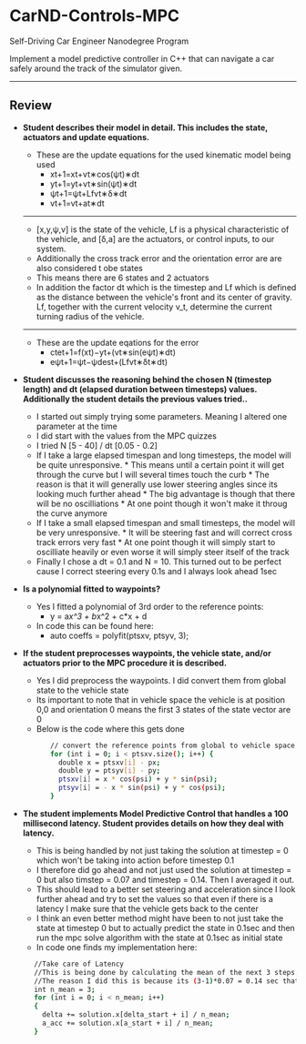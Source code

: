 # CarND-Controls-MPC
Self-Driving Car Engineer Nanodegree Program

Implement a model predictive controller in C++ that can navigate a car safely around the track of the simulator given.

---

## Review

* **Student describes their model in detail. This includes the state, actuators and update equations.**

    * These are the update equations for the used kinematic model being used
        * x​t+1​​=x​t​​+v​t​​∗cos(ψ​t​​)∗dt
        * y​t+1​​=y​t​​+v​t​​∗sin(ψ​t​​)∗dt
        * ψ​t+1​​=ψ​t​​+​L​f​​​​v​t​​​​∗δ∗dt
        * v​t+1​​=v​t​​+a​t​​∗dt
    -----------------------------
    * [x,y,ψ,v] is the state of the vehicle, L​f​​ is a physical characteristic of the vehicle, and [δ,a] are the actuators, or control inputs, to our system.
    * Additionally the cross track error and the orientation error are are also considered t obe states
    * This means there are 6 states and 2 actuators
    * In addition the factor dt which is the timestep and Lf which is defined as the distance between the vehicle's front and its center of gravity. Lf, together with the current velocity v_t, determine the current turning radius of the vehicle.
    -----------------------------
    * These are the update eqations for the error
        * cte​t+1​​=f(x​t​​)−y​t​​+(v​t​​∗sin(eψ​t​​)∗dt)
        * eψ​t+1​​=ψ​t​​−ψdes​t​​+(​L​f​​​​v​t​​​​∗δ​t​​∗dt)


* **Student discusses the reasoning behind the chosen N (timestep length) and dt (elapsed duration between timesteps) values. Additionally the student details the previous values tried..**

    * I started out simply trying some parameters. Meaning I altered one parameter at the time
    * I did start with the values from the MPC quizzes
    * I tried N [5 - 40] / dt [0.05 - 0.2]
    * If I take a large elapsed timespan and long timesteps, the model will be quite unresponsive.
            * This means until a certain point it will get through the curve but I will several times touch the curb
            * The reason is that it will generally use lower steering angles since its looking much further ahead
            * The big advantage is though that there will be no oscilliations
            * At one point though it won't make it throug the curve anymore
    * If I take a small elapsed timespan and small timesteps, the model will be very unresponsive.
            * It will be steering fast and will correct cross track errors very fast
            * At one point though it will simply start to oscilliate heavily or even worse it will simply steer itself of the track
    * Finally I chose a dt = 0.1 and N = 10. This turned out to be perfect cause I correct steering every 0.1s and I always look ahead 1sec
    

* **Is a polynomial fitted to waypoints?**

    * Yes I fitted a polynomial of 3rd order to the reference points:
        * y = a*x^3 + b*x^2 + c*x + d
    * In code this can be found here:
        * auto coeffs = polyfit(ptsxv, ptsyv, 3);
        

* **If the student preprocesses waypoints, the vehicle state, and/or actuators prior to the MPC procedure it is described.**

    * Yes I did preprocess the waypoints. I did convert them from global state to the vehicle state
    * Its important to note that in vehicle space the vehicle is at position 0,0 and orientation 0 means the first 3 states of the state vector are 0
    * Below is the code where this gets done
```sh
          // convert the reference points from global to vehicle space
          for (int i = 0; i < ptsxv.size(); i++) {
            double x = ptsxv[i] - px;
            double y = ptsyv[i] - py;
            ptsxv[i] = x * cos(psi) + y * sin(psi);
            ptsyv[i] = - x * sin(psi) + y * cos(psi);
          }
```


* **The student implements Model Predictive Control that handles a 100 millisecond latency. Student provides details on how they deal with latency.** 

    * This is being handled by not just taking the solution at timestep = 0 which won't be taking into action before timestep 0.1
    * I therefore did go ahead and not just used the solution at timestep = 0 but also timstep = 0.07 and timestep = 0.14. Then I averaged it out.
	* This should lead to a better set steering and acceleration since I look further ahead and try to set the values so that even if there is a latency I make sure that the vehicle gets back to the center
	* I think an even better method might have been to not just take the state at timestep 0 but to actually predict the state in 0.1sec and then run the mpc solve algorithm with the state at 0.1sec as initial state
	* In code one finds my implementation here:
```sh
	  //Take care of Latency
	  //This is being done by calculating the mean of the next 3 steps.
	  //The reason I did this is because its (3-1)*0.07 = 0.14 sec that we look ahead and since we have 100ms latence one looks to take a value in the future not at timestept = 0
	  int n_mean = 3;
	  for (int i = 0; i < n_mean; i++)
	  {
		delta += solution.x[delta_start + i] / n_mean;
		a_acc += solution.x[a_start + i] / n_mean;
	  }
```	